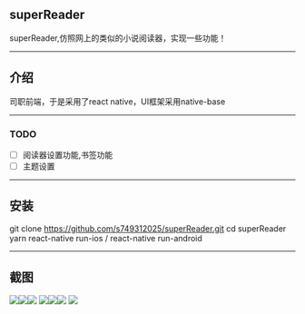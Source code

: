 ## superReader
superReader,仿照网上的类似的小说阅读器，实现一些功能！
___
## 介绍
司职前端，于是采用了react native，UI框架采用native-base
___
### TODO
* [ ] 阅读器设置功能,书签功能
* [ ] 主题设置
___
## 安装
git clone https://github.com/s749312025/superReader.git
cd superReader
yarn
react-native run-ios / react-native run-android
___
## 截图
![](http://ww1.sinaimg.cn/large/eb8c259egy1fp23lbpn1wj20ak0ikjsv.jpg)![](http://ww1.sinaimg.cn/large/eb8c259egy1fp23lblnzcj20ah0ik3ys.jpg)![](http://ww1.sinaimg.cn/large/eb8c259egy1fp23lbpkz8j20af0ijta4.jpg)
![](http://ww1.sinaimg.cn/large/eb8c259egy1fp23lc0yazj20ai0il0wa.jpg)![](http://ww1.sinaimg.cn/large/eb8c259egy1fp23lc0i6nj20ah0ilgnb.jpg)![](http://ww1.sinaimg.cn/large/eb8c259egy1fp23lbskd9j20af0iq0u5.jpg)
![](http://ww1.sinaimg.cn/large/eb8c259egy1fp23lbwfacj20ai0inq48.jpg)